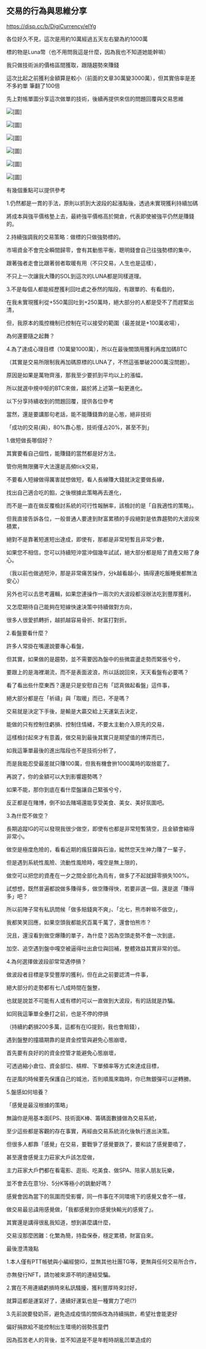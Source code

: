 

## 交易的行為與思維分享

https://disp.cc/b/DigiCurrency/eIYg

各位好久不見，這次是用約10萬經過五天左右變為約1000萬

標的物是Luna幣（也不用問我這是什麼，因為我也不知道她能幹嘛）

我只做技術派的價格區間獲取，跟隨趨勢來賺錢

這次比起之前獲利金額算是較小（前面的文章30萬變3000萬），但其實倍率是差不多約單
筆翻了100倍

先上對帳單圖分享這次做單的技術，後續再提供來信的問題回覆與交易思維



![[圖]](images/YeUhj7qh.jpg)



![[圖]](images/DssliJWh.jpg)



![[圖]](images/K8SISaEh.jpg)



![[圖]](images/wSnm2Bdh.jpg)



![[圖]](images/rEtkRINh.jpg)



![[圖]](images/g8gXd6dh.jpg)

有幾個重點可以提供參考

1.仍然都是一貫的手法，原則以抓到大波段的起漲點後，透過未實現獲利持續加碼

將成本與強平價格墊上去，最終強平價格高於開倉，代表即使被強平仍然是賺錢的。



2.持續強調我的交易策略：做標的只做強勢標的。

市場資金不會完全瞬間歸零，會有其動態平衡，聰明錢會自己往強勢標的集中，

跟著強者走會比跟著弱者取暖有用（不只交易，人生也是這樣），

不只上一次讓我大賺的SOL到這次的LUNA都是同樣道理。



3.不是每個人都能經歷獲利回吐處之泰然的階段，有跟單的、有看戲的，

在我未實現獲利從+550萬回吐到+250萬時，絕大部分的人都是受不了而趕緊出清，

但，我原本的風控機制已控制在可以接受的範圍（最差就是+100萬收場），

為何還要隨之起舞？





4.為了達成心理目標（10萬變1000萬），所以在最後關頭用獲利再度加碼BTC

（其實是交易所限制我再加碼原標的LUNA了，不然這張單破2000萬沒問題）。

原因是如果是萬物齊漲，那我至少要抓到平均以上的漲幅，



所以就選中規中矩的BTC來做，屬於將上述第一點更進化。



以下分享持續收到的問題回覆，提供各位參考

當然，還是要講那句老話，能不能賺錢靠的是心態，絕非技術

「成功的交易(員)，80%靠心態，技術僅占20%，甚至不到」



1.做短做長哪個好？

其實要看自己個性，能賺錢的當然都是好方法，

管你用無限攤平大法還是高頻tick交易，

不要看人短線做得厲害就想做短，看人長線賺大錢就決定要做長線，

找出自己適合吃的餡，之後根據此策略再去進化，

而不是一直在做反覆檢討系統的可行性報酬率，該檢討的是「自我適性的策略」。



但我直接告訴各位，一般普通人要達到財富累積的手段絕對是依靠趨勢的大波段來積累，

絕對不是靠著短進短出達成，即使有，那都是非常短暫且非常少數，





如果您不相信，您可以持續短沖當沖個幾年試試，絕大部分都是賠了資產又賠了身心。

（我以前也做過短沖，那是非常痛苦操作，分k越看越小，搞得連吃飯睡覺都無法安心）

另外也可以去思考邏輯，如果您連操作一兩次的大波段都沒辦法吃到豐厚獲利，



又怎麼期待自己能夠在短線快速決策中持續做對方向，

很多人很愛抓轉折，越抓越容易骨折、財富打對折。



2.看盤要看什麼？

許多人常掛在嘴邊說要專心看盤，

但其實，如果做的是趨勢，並不需要因為盤中的些微震盪走勢而緊張兮兮，

要跟上的是海裡潮流，而不是表面波浪，所以話說回來，天天看盤有必要嗎？

看了看出些什麼東西？還是只是安慰自己有「認真做起看盤」這件事，

絕大部分都是在「祈禱」與「取暖」而已，不是嗎？

交易就是決定下手後，是輸是大贏交給上天運氣去決定，



能做的只有控制住虧損、控制住情緒，不要太主動介入原先的交易，

這樣檢討起來才有意義，做交易到最後其實只是期望值的博弈而已，

如我這筆單最後的進出階段也不是技術分析了，



而是我能忍受最差就只賺100萬，但我有機會拚1000萬時的取捨罷了。

再說了，你的金額可以大到影響趨勢嗎？

如果不能，那你到底在看什麼盤讓自己緊張兮兮，

反正都是在賭博，倒不如去賭場還能享受美食、美女、美好氛圍吧。


3.為什麼不做空？



長期追蹤IG的可以發現我很少做空，即使有也都是非常短暫猜空，且金額會縮得非常小。

做空是極度危險的，看看近期的瘋狂鎳與石油，縱然您天生神力賺了一輩子，



但是遇到系統性風險、流動性風險時，嘎空是無上限的，

做空可以把您的資產在一夕之間全部化為烏有，做多了不起就歸零損失100%。



試想想，既然普遍都說做多賺得多，做空賺得快，若要非選一個，還是選「賺得多」吧？

所以前陣子常有私訊問候「做多賠錢爽不爽」、「北七，熊市幹嘛不做空」，



我都笑笑回應，如果空頭我都能尻百萬千萬了，還會怕熊市？

況且，還沒看到做空爆賺的單子，為什麼？因為空頭走勢不會一次到底，

加空、追空遇到盤中嘎空被逼得吐出倉位與回補，整體效益其實非常的低。



4.為何選擇做波段卻常常遇停損？

做波段者目標是享受豐厚的獲利，但在此之前要認清一件事，

絕大部分的走勢都有七八成時間在盤整，

也就是說並不可能有人或有標的可以一直做到大波段，有的話就是詐騙。

如同我這筆單全壘打之前，也是不停的停損

（持續約虧損200多萬，這都有在IG提到，我也會賠錢），

遇到盤整的撞牆期靠的是資金控管與避免心態崩壞，

首先要有良好的的資金控管才能避免心態崩壞，

可透過縮小倉位、資金部位、槓桿、下單頻率等方式來達成目標，

在逆風的時候要先保護自己的城池，否則順風來臨時，你已無銀彈可以逆轉勝。



5.盤感如何培養？

「感覺是最沒根據的策略」

無論你是用基本面EPS、技術面K棒、籌碼面數據做為交易系統，

至少這些都是客觀的存在事實，再經由交易系統消化後執行進出決策。

但很多人都靠「感覺」在交易，要戰爭了感覺要跌了，要和談了感覺要噴了，

甚至還會感覺主力莊家大戶該怎麼做，

主力莊家大戶們都在看電影、逛街、吃美食、做SPA、陪家人朋友玩樂，

並不會去在意1分、5分K等極小的跳動好嗎？

感覺會因為當下的氛圍而受影響，同一件事在不同環境下的感覺又會不一樣，

做交易最忌諱用感覺做，「我都感覺到你感覺快輸光的感覺了」。



其實還是講得很亂我知道，想到甚麼講什麼，

交易沒那麼困難：化繁為簡，持盈保泰，穩定累積，財富自來。



最後澄清幾點

1.本人僅有PTT帳號與小編經營IG，並無其他社團TG等，更無與任何交易所合作，

亦無發行NFT，請勿被來源不明的連結受騙。


2.實在不用連續虧損時來私訊騷擾，獲利豐厚時來討好，

就算這都是運氣好了，連續好運氣也是一種實力了吧(?)


3.先前說要發奶茶，避免造成疫情的關係改為持續捐款，希望社會能更好

偏好捐款給不能控制出生環境的弱勢孩童們

因為孤苦老人的背後，並不知道是不是年輕時胡亂凹單造成的

